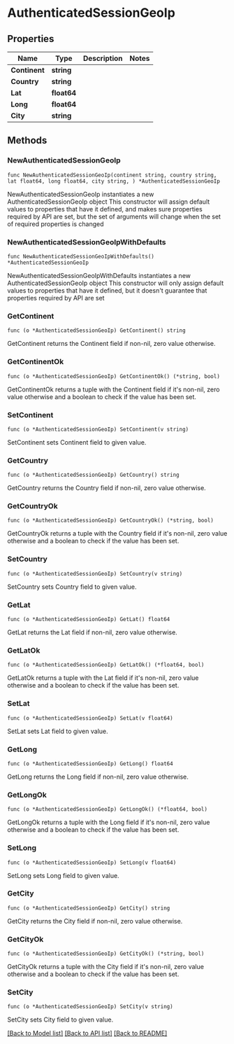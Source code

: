 # AuthenticatedSessionGeoIp

## Properties

Name | Type | Description | Notes
------------ | ------------- | ------------- | -------------
**Continent** | **string** |  | 
**Country** | **string** |  | 
**Lat** | **float64** |  | 
**Long** | **float64** |  | 
**City** | **string** |  | 

## Methods

### NewAuthenticatedSessionGeoIp

`func NewAuthenticatedSessionGeoIp(continent string, country string, lat float64, long float64, city string, ) *AuthenticatedSessionGeoIp`

NewAuthenticatedSessionGeoIp instantiates a new AuthenticatedSessionGeoIp object
This constructor will assign default values to properties that have it defined,
and makes sure properties required by API are set, but the set of arguments
will change when the set of required properties is changed

### NewAuthenticatedSessionGeoIpWithDefaults

`func NewAuthenticatedSessionGeoIpWithDefaults() *AuthenticatedSessionGeoIp`

NewAuthenticatedSessionGeoIpWithDefaults instantiates a new AuthenticatedSessionGeoIp object
This constructor will only assign default values to properties that have it defined,
but it doesn't guarantee that properties required by API are set

### GetContinent

`func (o *AuthenticatedSessionGeoIp) GetContinent() string`

GetContinent returns the Continent field if non-nil, zero value otherwise.

### GetContinentOk

`func (o *AuthenticatedSessionGeoIp) GetContinentOk() (*string, bool)`

GetContinentOk returns a tuple with the Continent field if it's non-nil, zero value otherwise
and a boolean to check if the value has been set.

### SetContinent

`func (o *AuthenticatedSessionGeoIp) SetContinent(v string)`

SetContinent sets Continent field to given value.


### GetCountry

`func (o *AuthenticatedSessionGeoIp) GetCountry() string`

GetCountry returns the Country field if non-nil, zero value otherwise.

### GetCountryOk

`func (o *AuthenticatedSessionGeoIp) GetCountryOk() (*string, bool)`

GetCountryOk returns a tuple with the Country field if it's non-nil, zero value otherwise
and a boolean to check if the value has been set.

### SetCountry

`func (o *AuthenticatedSessionGeoIp) SetCountry(v string)`

SetCountry sets Country field to given value.


### GetLat

`func (o *AuthenticatedSessionGeoIp) GetLat() float64`

GetLat returns the Lat field if non-nil, zero value otherwise.

### GetLatOk

`func (o *AuthenticatedSessionGeoIp) GetLatOk() (*float64, bool)`

GetLatOk returns a tuple with the Lat field if it's non-nil, zero value otherwise
and a boolean to check if the value has been set.

### SetLat

`func (o *AuthenticatedSessionGeoIp) SetLat(v float64)`

SetLat sets Lat field to given value.


### GetLong

`func (o *AuthenticatedSessionGeoIp) GetLong() float64`

GetLong returns the Long field if non-nil, zero value otherwise.

### GetLongOk

`func (o *AuthenticatedSessionGeoIp) GetLongOk() (*float64, bool)`

GetLongOk returns a tuple with the Long field if it's non-nil, zero value otherwise
and a boolean to check if the value has been set.

### SetLong

`func (o *AuthenticatedSessionGeoIp) SetLong(v float64)`

SetLong sets Long field to given value.


### GetCity

`func (o *AuthenticatedSessionGeoIp) GetCity() string`

GetCity returns the City field if non-nil, zero value otherwise.

### GetCityOk

`func (o *AuthenticatedSessionGeoIp) GetCityOk() (*string, bool)`

GetCityOk returns a tuple with the City field if it's non-nil, zero value otherwise
and a boolean to check if the value has been set.

### SetCity

`func (o *AuthenticatedSessionGeoIp) SetCity(v string)`

SetCity sets City field to given value.



[[Back to Model list]](../README.md#documentation-for-models) [[Back to API list]](../README.md#documentation-for-api-endpoints) [[Back to README]](../README.md)



